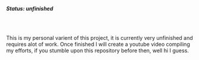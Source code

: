 ***Status: unfinished***

<br>
<br>

This is my personal varient of this project, it is currently very unfinished and requires alot of work. Once finished I will create a youtube video compiling my efforts, if you stumble upon this repository before then, well hi I guess.
